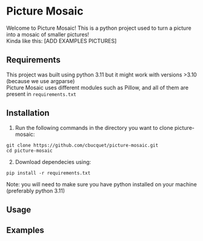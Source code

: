 # Picture Mosaic
Welcome to Picture Mosaic! This is a python project used to turn a picture into a mosaic of smaller pictures!  
Kinda like this: [ADD EXAMPLES PICTURES]

## Requirements
This project was built using python 3.11 but it might work with versions >3.10 (because we use argparse)  
Picture Mosaic uses different modules such as Pillow, and all of them are present in `requirements.txt`

## Installation
1. Run the following commands in the directory you want to clone picture-mosaic:
  ```
  git clone https://github.com/cbucquet/picture-mosaic.git
  cd picture-mosaic
  ```
2. Download dependecies using:
  ```
  pip install -r requirements.txt
  ```
Note: you will need to make sure you have python installed on your machine (preferably python 3.11)

## Usage



## Examples
